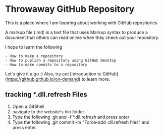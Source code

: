 # Throwaway GitHub Repository

This is a place where I am leanring about working with GitHub repositories

A markup file (.md) is a text file that uses Markup syntax to produce a document that others can read online when they check out your repository.

I hope to learn the following
	
	- How to make a repository
	- How to publish a repository using GitHub Desktop
	- How to make commits to a repository
	
Let's give it a go :) Also, try out [introduction to GitHub] (https://github.github.io/on-demand) to learn more.

## tracking *.dll.refresh Files

1. Open a GitShell
2. navigate to the website's bin folder
3. Type the following .git and -f *.dll.refresh and press enter
4. Type the following .git commit -m "Force-add .dll.refresh files" and press enter. 